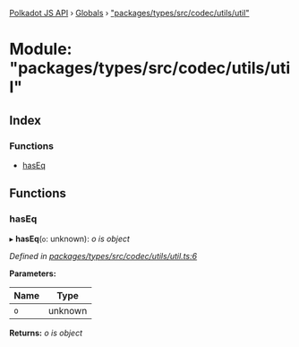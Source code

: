 [Polkadot JS API](../README.md) › [Globals](../globals.md) › ["packages/types/src/codec/utils/util"](_packages_types_src_codec_utils_util_.md)

# Module: "packages/types/src/codec/utils/util"

## Index

### Functions

* [hasEq](_packages_types_src_codec_utils_util_.md#haseq)

## Functions

###  hasEq

▸ **hasEq**(`o`: unknown): *o is object*

*Defined in [packages/types/src/codec/utils/util.ts:6](https://github.com/polkadot-js/api/blob/3de336fdf/packages/types/src/codec/utils/util.ts#L6)*

**Parameters:**

Name | Type |
------ | ------ |
`o` | unknown |

**Returns:** *o is object*
